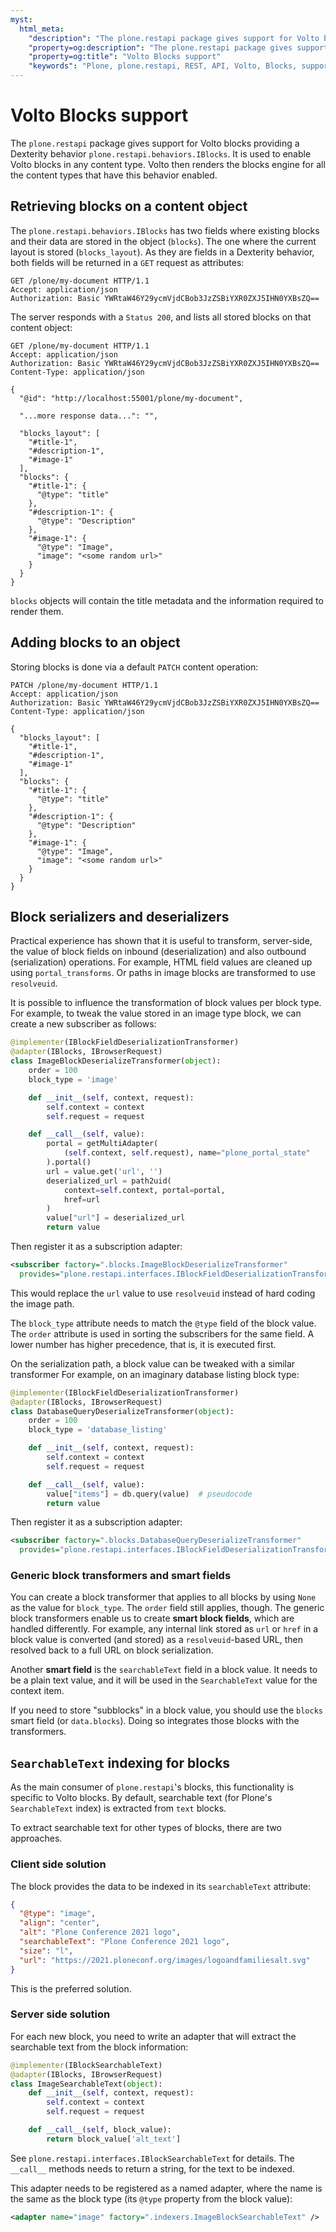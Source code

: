 ```yaml
---
myst:
  html_meta:
    "description": "The plone.restapi package gives support for Volto blocks providing a Dexterity behavior plone.restapi.behaviors.IBlocks."
    "property=og:description": "The plone.restapi package gives support for Volto blocks providing a Dexterity behavior plone.restapi.behaviors.IBlocks."
    "property=og:title": "Volto Blocks support"
    "keywords": "Plone, plone.restapi, REST, API, Volto, Blocks, support"
---
```


# Volto Blocks support

The `plone.restapi` package gives support for Volto blocks providing a Dexterity behavior `plone.restapi.behaviors.IBlocks`.
It is used to enable Volto blocks in any content type.
Volto then renders the blocks engine for all the content types that have this behavior enabled.


## Retrieving blocks on a content object

The `plone.restapi.behaviors.IBlocks` has two fields where existing blocks and their data are stored in the object (`blocks`).
The one where the current layout is stored (`blocks_layout`).
As they are fields in a Dexterity behavior, both fields will be returned in a `GET` request as attributes:

```http
GET /plone/my-document HTTP/1.1
Accept: application/json
Authorization: Basic YWRtaW46Y29ycmVjdCBob3JzZSBiYXR0ZXJ5IHN0YXBsZQ==
```

The server responds with a `Status 200`, and lists all stored blocks on that content object:

```http
GET /plone/my-document HTTP/1.1
Accept: application/json
Authorization: Basic YWRtaW46Y29ycmVjdCBob3JzZSBiYXR0ZXJ5IHN0YXBsZQ==
Content-Type: application/json

{
  "@id": "http://localhost:55001/plone/my-document",

  "...more response data...": "",

  "blocks_layout": [
    "#title-1",
    "#description-1",
    "#image-1"
  ],
  "blocks": {
    "#title-1": {
      "@type": "title"
    },
    "#description-1": {
      "@type": "Description"
    },
    "#image-1": {
      "@type": "Image",
      "image": "<some random url>"
    }
  }
}
```

`blocks` objects will contain the title metadata and the information required to render them.


## Adding blocks to an object

Storing blocks is done via a default `PATCH` content operation:

```http
PATCH /plone/my-document HTTP/1.1
Accept: application/json
Authorization: Basic YWRtaW46Y29ycmVjdCBob3JzZSBiYXR0ZXJ5IHN0YXBsZQ==
Content-Type: application/json

{
  "blocks_layout": [
    "#title-1",
    "#description-1",
    "#image-1"
  ],
  "blocks": {
    "#title-1": {
      "@type": "title"
    },
    "#description-1": {
      "@type": "Description"
    },
    "#image-1": {
      "@type": "Image",
      "image": "<some random url>"
    }
  }
}
```


## Block serializers and deserializers

Practical experience has shown that it is useful to transform, server-side, the value of block fields on inbound (deserialization) and also outbound (serialization) operations.
For example, HTML field values are cleaned up using `portal_transforms`.
Or paths in image blocks are transformed to use `resolveuid`.

It is possible to influence the transformation of block values per block type.
For example, to tweak the value stored in an image type block, we can create a new subscriber as follows:

```python
@implementer(IBlockFieldDeserializationTransformer)
@adapter(IBlocks, IBrowserRequest)
class ImageBlockDeserializeTransformer(object):
    order = 100
    block_type = 'image'

    def __init__(self, context, request):
        self.context = context
        self.request = request

    def __call__(self, value):
        portal = getMultiAdapter(
            (self.context, self.request), name="plone_portal_state"
        ).portal()
        url = value.get('url', '')
        deserialized_url = path2uid(
            context=self.context, portal=portal,
            href=url
        )
        value["url"] = deserialized_url
        return value
```

Then register it as a subscription adapter:

```xml
<subscriber factory=".blocks.ImageBlockDeserializeTransformer"
  provides="plone.restapi.interfaces.IBlockFieldDeserializationTransformer"/>
```

This would replace the `url` value to use `resolveuid` instead of hard coding the image path.

The `block_type` attribute needs to match the `@type` field of the block value.
The `order` attribute is used in sorting the subscribers for the same field.
A lower number has higher precedence, that is, it is executed first.

On the serialization path, a block value can be tweaked with a similar transformer
For example, on an imaginary database listing block type:

```python
@implementer(IBlockFieldDeserializationTransformer)
@adapter(IBlocks, IBrowserRequest)
class DatabaseQueryDeserializeTransformer(object):
    order = 100
    block_type = 'database_listing'

    def __init__(self, context, request):
        self.context = context
        self.request = request

    def __call__(self, value):
        value["items"] = db.query(value)  # pseudocode
        return value
```

Then register it as a subscription adapter:

```xml
<subscriber factory=".blocks.DatabaseQueryDeserializeTransformer"
  provides="plone.restapi.interfaces.IBlockFieldDeserializationTransformer"/>
```


### Generic block transformers and smart fields

You can create a block transformer that applies to all blocks by using `None` as the value for `block_type`.
The `order` field still applies, though.
The generic block transformers enable us to create **smart block fields**, which are handled differently.
For example, any internal link stored as `url` or `href` in a block value is converted (and stored) as a `resolveuid`-based URL, then resolved back to a full URL on block serialization.

Another **smart field** is the `searchableText` field in a block value.
It needs to be a plain text value, and it will be used in the `SearchableText` value for the context item.

If you need to store "subblocks" in a block value, you should use the `blocks` smart field (or `data.blocks`).
Doing so integrates those blocks with the transformers.


## `SearchableText` indexing for blocks

As the main consumer of `plone.restapi`'s blocks, this functionality is specific to Volto blocks.
By default, searchable text (for Plone's `SearchableText` index) is extracted from `text` blocks.

To extract searchable text for other types of blocks, there are two approaches.


### Client side solution

The block provides the data to be indexed in its `searchableText` attribute:

```json
{
  "@type": "image",
  "align": "center",
  "alt": "Plone Conference 2021 logo",
  "searchableText": "Plone Conference 2021 logo",
  "size": "l",
  "url": "https://2021.ploneconf.org/images/logoandfamiliesalt.svg"
}
```

This is the preferred solution.


### Server side solution

For each new block, you need to write an adapter that will extract the searchable text from the block information:

```python
@implementer(IBlockSearchableText)
@adapter(IBlocks, IBrowserRequest)
class ImageSearchableText(object):
    def __init__(self, context, request):
        self.context = context
        self.request = request

    def __call__(self, block_value):
        return block_value['alt_text']
```

See `plone.restapi.interfaces.IBlockSearchableText` for details.
The `__call__` methods needs to return a string, for the text to be indexed.

This adapter needs to be registered as a named adapter, where the name is the same as the block type (its `@type` property from the block value):

```xml
<adapter name="image" factory=".indexers.ImageBlockSearchableText" />
```
